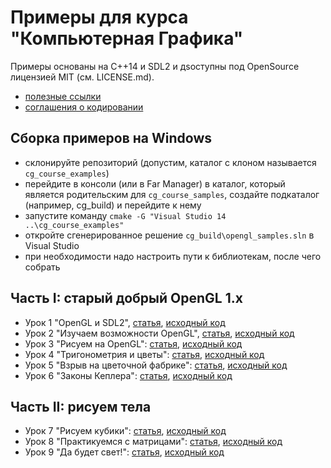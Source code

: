 # Примеры для курса "Компьютерная Графика"

Примеры основаны на C++14 и SDL2 и дsоступны под OpenSource лицензией MIT (см. LICENSE.md).

- [полезные ссылки](https://github.com/PS-Group/ips-wiki/blob/master/opengl/links.md)
- [соглашения о кодировании](https://github.com/PS-Group/ips-wiki/blob/master/opengl/coding_conventions.md)

## Сборка примеров на Windows

- склонируйте репозиторий (допустим, каталог с клоном называется `cg_course_examples`)
- перейдите в консоли (или в Far Manager) в каталог, который является родительским для `cg_course_samples`, создайте подкаталог (например, cg_build) и перейдите к нему
- запустите команду `cmake -G "Visual Studio 14 ..\cg_course_examples"`
- откройте сгенерированное решение `cg_build\opengl_samples.sln` в Visual Studio
- при необходимости надо настроить пути к библиотекам, после чего собрать

## Часть I: старый добрый OpenGL 1.x

- Урок 1 "OpenGL и SDL2", [статья](https://github.com/PS-Group/ips-wiki/blob/master/opengl/lesson_1.md), [исходный код](lesson_1)
- Урок 2 "Изучаем возможности OpenGL", [статья](https://github.com/PS-Group/ips-wiki/blob/master/opengl/lesson_2.md), [исходный код](lesson_2)
- Урок 3 "Рисуем на OpenGL": [статья](https://github.com/PS-Group/ips-wiki/blob/master/opengl/lesson_3.md), [исходный код](lesson_3)
- Урок 4 "Тригонометрия и цветы": [статья](https://github.com/PS-Group/ips-wiki/blob/master/opengl/lesson_4.md), [исходный код](lesson_4)
- Урок 5 "Взрыв на цветочной фабрике": [статья](https://github.com/PS-Group/ips-wiki/blob/master/opengl/lesson_5.md), [исходный код](lesson_5)
- Урок 6 "Законы Кеплера": [статья](https://github.com/PS-Group/ips-wiki/blob/master/opengl/lesson_6.md), [исходный код](lesson_6)

## Часть II: рисуем тела

- Урок 7 "Рисуем кубики": [статья](https://github.com/PS-Group/ips-wiki/blob/master/opengl/lesson_7.md), [исходный код](lesson_7)
- Урок 8 "Практикуемся с матрицами": [статья](https://github.com/PS-Group/ips-wiki/blob/master/opengl/lesson_8.md), [исходный код](lesson_8)
- Урок 9 "Да будет свет!": [статья](https://github.com/PS-Group/ips-wiki/blob/master/opengl/lesson_9.md), [исходный код](lesson_9)
